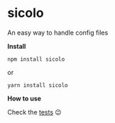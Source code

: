# sicolo

An easy way to handle config files

**Install**

`npm install sicolo`

or

`yarn install sicolo`

**How to use**

Check the [tests](https://github.com/Raytek/sicolo/tree/main/test) :wink: